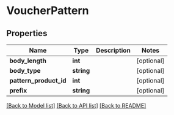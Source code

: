 # VoucherPattern

## Properties
Name | Type | Description | Notes
------------ | ------------- | ------------- | -------------
**body_length** | **int** |  | [optional] 
**body_type** | **string** |  | [optional] 
**pattern_product_id** | **int** |  | [optional] 
**prefix** | **string** |  | [optional] 

[[Back to Model list]](../README.md#documentation-for-models) [[Back to API list]](../README.md#documentation-for-api-endpoints) [[Back to README]](../README.md)


